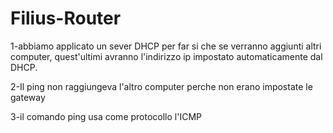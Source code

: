# Filius-Router
1-abbiamo applicato un sever DHCP per far si che se verranno aggiunti altri computer, quest'ultimi avranno l'indirizzo ip impostato automaticamente dal DHCP.

2-Il ping non raggiungeva l'altro computer perche non erano impostate le gateway

3-il comando ping usa come protocollo l'ICMP
